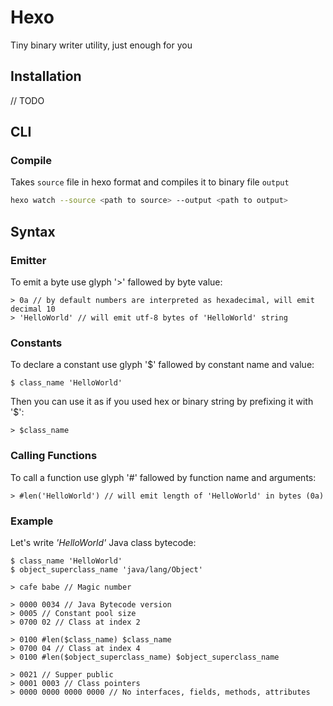 # Hexo

Tiny binary writer utility, just enough for you

## Installation

// TODO

## CLI

### Compile

Takes `source` file in hexo format and compiles it to binary file `output`

```bash
hexo watch --source <path to source> --output <path to output>
```

## Syntax

### Emitter

To emit a byte use glyph '>' fallowed by byte value:

```hexo
> 0a // by default numbers are interpreted as hexadecimal, will emit decimal 10
> 'HelloWorld' // will emit utf-8 bytes of 'HelloWorld' string
```

### Constants

To declare a constant use glyph '$' fallowed by constant name and value:

```hexo
$ class_name 'HelloWorld'
```

Then you can use it as if you used hex or binary string by prefixing it with '$':

```hexo
> $class_name
```

### Calling Functions

To call a function use glyph '#' fallowed by function name and arguments:

```hexo
> #len('HelloWorld') // will emit length of 'HelloWorld' in bytes (0a)
```

### Example

Let's write _'HelloWorld'_ Java class bytecode:

```hexo
$ class_name 'HelloWorld'
$ object_superclass_name 'java/lang/Object'

> cafe babe // Magic number

> 0000 0034 // Java Bytecode version
> 0005 // Constant pool size
> 0700 02 // Class at index 2

> 0100 #len($class_name) $class_name
> 0700 04 // Class at index 4
> 0100 #len($object_superclass_name) $object_superclass_name

> 0021 // Supper public
> 0001 0003 // Class pointers
> 0000 0000 0000 0000 // No interfaces, fields, methods, attributes
```